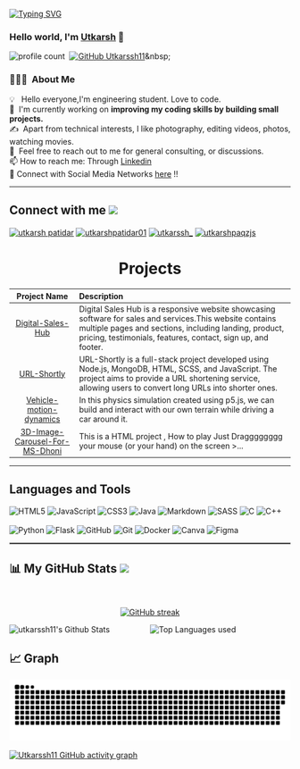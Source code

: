 [![Typing SVG](https://readme-typing-svg.herokuapp.com?color=D73A7B&size=29&multiline=true&width=700&lines=Welcome+To+Utkarsh+Patidar's+GitHub+Profile)](https://git.io/typing-svg)


### Hello world, I'm [Utkarsh](https://utkarssh11.github.io/My-Portfolio/) 🌸

![profile count](https://komarev.com/ghpvc/?username=utkarssh11&label=Profile%20views&color=0e75b6&style=flat)&nbsp;
[![GitHub Utkarssh11](https://img.shields.io/github/followers/Utkarssh11?label=follow&style=social)]([https://github.com/avinash201199](https://github.com/Utkarssh11))&nbsp;


### 👨🏻‍💻 &nbsp;About Me

💡 &nbsp; Hello everyone,I'm engineering student. Love to code.\
🌱 &nbsp;I'm currently working on **improving my coding skills by building small projects.**\
✍️ &nbsp;Apart from technical interests, I like photography, editing videos, photos, watching movies.\
💬 &nbsp;Feel free to reach out to me for general consulting, or discussions. \
📫 How to reach me: Through [Linkedin](https://www.linkedin.com/in/utkarsh-patidar-800081221/) \
👻 Connect with Social Media Networks [here](https://utkarssh11.github.io/Social-Media-Networks/
) !!

-----


## Connect with me <img src="https://github.com/TheDudeThatCode/TheDudeThatCode/blob/master/Assets/Handshake.gif" height="32px">


<p align="left">
<a href="https://linkedin.com/in/utkarsh patidar" target="blank"><img align="center" src="https://raw.githubusercontent.com/rahuldkjain/github-profile-readme-generator/master/src/images/icons/Social/linked-in-alt.svg" alt="utkarsh patidar" height="30" width="40" /></a>
<a href="https://www.hackerrank.com/utkarshpatidar01" target="blank"><img align="center" src="https://raw.githubusercontent.com/rahuldkjain/github-profile-readme-generator/master/src/images/icons/Social/hackerrank.svg" alt="utkarshpatidar01" height="30" width="40" /></a>
<a href="https//www.leetcode.com/utkarssh_" target="blank"><img align="center" src="https://raw.githubusercontent.com/rahuldkjain/github-profile-readme-generator/master/src/images/icons/Social/leet-code.svg" alt="utkarssh_" height="30" width="40" /></a>
<a href="https//auth.geeksforgeeks.org/user/utkarshpaqzjs" target="blank"><img align="center" src="https://raw.githubusercontent.com/rahuldkjain/github-profile-readme-generator/master/src/images/icons/Social/geeks-for-geeks.svg" alt="utkarshpaqzjs" height="30" width="40" /></a>
</p
 <br>




<h1 align="center"> Projects</h1>

| Project Name      | Description | 
| :---:        |    :----   |  
| [Digital-Sales-Hub](https://utkarsh11-digital-sales-hub.netlify.app/about/)   |Digital Sales Hub is a responsive website showcasing software for sales and services.This website contains multiple pages and sections, including landing, product, pricing, testimonials, features, contact, sign up, and footer.        | 
| [URL-Shortly ](https://utkarssh11.github.io/URL-Shortly/) |URL-Shortly is a full-stack project developed using Node.js, MongoDB, HTML, SCSS, and JavaScript. The project aims to provide a URL shortening service, allowing users to convert long URLs into shorter ones. |
| [Vehicle-motion-dynamics](https://github.com/Utkarssh11/Vehicle-motion-dynamics)   | In this physics simulation created using p5.js, we can build and interact with our own terrain while driving a car around it.        | 
| [3D-Image-Carousel-For-MS-Dhoni](https://utkarssh11.github.io/3D-Image-Carousel-For-MS-Dhoni/) | This is a HTML project , How to play Just  Dragggggggg your mouse (or your hand) on the screen >... |

<hr>



## Languages and Tools
![HTML5](https://img.shields.io/badge/HTML5-E34F26?style=for-the-badge&logo=html5&logoColor=white)
![JavaScript](https://img.shields.io/badge/JavaScript-F7DF1E?style=for-the-badge&logo=javascript&logoColor=black)
![CSS3](https://img.shields.io/badge/CSS3-1572B6?style=for-the-badge&logo=css3&logoColor=white)
![Java](https://img.shields.io/badge/Java-ED8B00?style=for-the-badge&logo=java&logoColor=white)
![Markdown](https://img.shields.io/badge/Markdown-000000?style=for-the-badge&logo=markdown&logoColor=white)
![SASS](https://img.shields.io/badge/SASS-ff69b4?style=for-the-badge&logo=SASS&logoColor=white)
![C](https://img.shields.io/badge/C-00599C?style=for-the-badge&logo=c&logoColor=white)
![C++](https://img.shields.io/badge/C%2B%2B-00599C?style=for-the-badge&logo=c%2B%2B&logoColor=white)
<br>
<br>
![Python](https://img.shields.io/badge/Python-FFFFFF?style=for-the-badge&logo=python&logoColor=darkgreen)
![Flask](https://img.shields.io/badge/Flask-000000?style=for-the-badge&logo=flask&logoColor=white)
![GitHub](https://img.shields.io/badge/GitHub-100000?style=for-the-badge&logo=github&logoColor=white)
![Git](https://img.shields.io/badge/Git-F05032?style=for-the-badge&logo=git&logoColor=white)
![Docker](https://img.shields.io/badge/Docker-FFFFFF?style=for-the-badge&logo=docker&logoColor=blue)
![Canva](https://img.shields.io/badge/Canva-%2320C4CB.svg?&style=for-the-badge&logo=Canva&logoColor=white)
![Figma](https://img.shields.io/badge/Figma-%69ff69.svg?&style=for-the-badge&logo=Figma&logoColor=white)
<br/>
<hr style="border:0.3px solid gray"> </hr>



## 📊 My GitHub Stats <img src="https://user-images.githubusercontent.com/76244600/130684889-4425a8ef-53ba-48f3-9433-871976fba0e9.gif" width="45px">
  <br/>

<div align="center">
  
[![GitHub streak](https://github-readme-streak-stats.herokuapp.com/?user=utkarssh11&theme=highcontrast)](https://github.com/DenverCoder1/github-readme-streak-stats)

 </div>

<img align="left" alt="utkarssh11's Github Stats" src="https://github-readme-stats.vercel.app/api?username=utkarssh11&&show_icons=true&theme=dark" width="50%" />
<img alt="Top Languages used" src="https://github-readme-stats.vercel.app/api/top-langs/?username=utkarssh11&layout=compact&theme=dark" width="46%" />
<br>

## 📈 Graph
<p align="center">
   <img src="https://github.com/killshotxd/svgIcons/blob/main/github-contribution-grid-snake.svg" alt="snake">
</p>

[![Utkarssh11 GitHub activity graph](https://github-readme-activity-graph.cyclic.app/graph?username=Utkarssh11&theme=github-compact)](https://github.com/Utkarssh11/github-readme-activity-graph)
